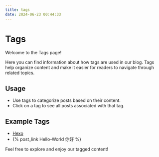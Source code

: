 ```yaml
---
title: tags
date: 2024-06-23 00:44:33
---
```


# Tags

Welcome to the Tags page!

Here you can find information about how tags are used in our blog. Tags help organize content and make it easier for readers to navigate through related topics.

## Usage

- Use tags to categorize posts based on their content.
- Click on a tag to see all posts associated with that tag.

## Example Tags

- [Hexo](/about/)
- {% post_link Hello-World 你好 %}

Feel free to explore and enjoy our tagged content!
